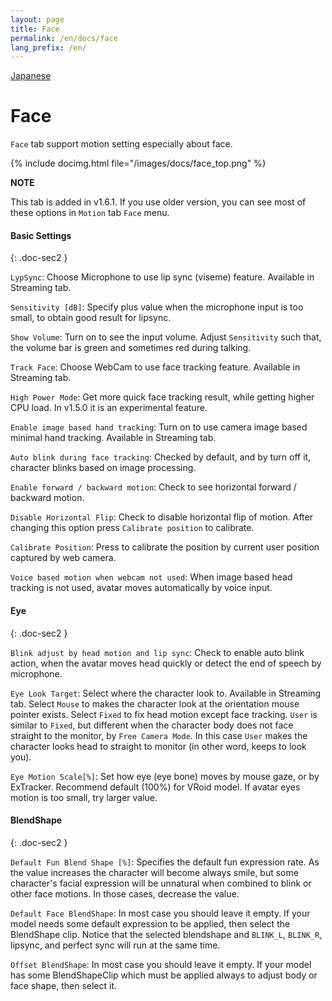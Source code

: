 ```yaml
---
layout: page
title: Face
permalink: /en/docs/face
lang_prefix: /en/
---
```


[Japanese](../../docs/face)

# Face

`Face` tab support motion setting especially about face.

{% include docimg.html file="/images/docs/face_top.png" %}

<div class="note-area" markdown="1">

**NOTE**

This tab is added in v1.6.1. If you use older version, you can see most of these options in `Motion` tab `Face` menu.

</div>


#### Basic Settings
{: .doc-sec2 }

`LypSync`: Choose Microphone to use lip sync (viseme) feature. Available in Streaming tab.

`Sensitivity [dB]`: Specify plus value when the microphone input is too small, to obtain good result for lipsync.

`Show Volume`: Turn on to see the input volume. Adjust `Sensitivity` such that, the volume bar is green and sometimes red during talking.

`Track Face`: Choose WebCam to use face tracking feature. Available in Streaming tab.

`High Power Mode`: Get more quick face tracking result, while getting higher CPU load. In v1.5.0 it is an experimental feature.

`Enable image based hand tracking`: Turn on to use camera image based minimal hand tracking. Available in Streaming tab.

`Auto blink during face tracking`: Checked by default, and by turn off it, character blinks based on image processing.

`Enable forward / backward motion`: Check to see horizontal forward / backward motion.

`Disable Horizontal Flip`: Check to disable horizontal flip of motion. After changing this option press `Calibrate position` to calibrate.

`Calibrate Position`: Press to calibrate the position by current user position captured by web camera.

`Voice based motion when webcam not used`: When image based head tracking is not used, avatar moves automatically by voice input.


#### Eye
{: .doc-sec2 }

`Blink adjust by head motion and lip sync`: Check to enable auto blink action, when the avatar moves head quickly or detect the end of speech by microphone.

`Eye Look Target`: Select where the character look to. Available in Streaming tab. Select `Mouse` to makes the character look at the orientation mouse pointer exists. Select `Fixed` to fix head motion except face tracking. `User` is similar to `Fixed`, but different when the character body does not face straight to the monitor, by `Free Camera Mode`. In this case `User` makes the character looks head to straight to monitor (in other word, keeps to look you).

`Eye Motion Scale[%]`: Set how eye (eye bone) moves by mouse gaze, or by ExTracker. Recommend default (100%) for VRoid model. If avatar eyes motion is too small, try larger value.

#### BlendShape
{: .doc-sec2 }

`Default Fun Blend Shape [%]`: Specifies the default fun expression rate. As the value increases the character will become always smile, but some character's facial expression will be unnatural when combined to blink or other face motions. In those cases, decrease the value.

`Default Face BlendShape`: In most case you should leave it empty. If your model needs some default expression to be applied, then select the BlendShape clip. Notice that the selected blendshape and `BLINK_L`, `BLINK_R`, lipsync, and perfect sync will run at the same time.

`Offset BlendShape`: In most case you should leave it empty. If your model has some BlendShapeClip which must be applied always to adjust body or face shape, then select it. 
